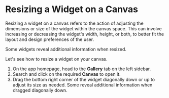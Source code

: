 # Resizing a Widget on a Canvas

Resizing a widget on a canvas refers to the action of adjusting the dimensions or size of the widget within the canvas space. This can involve increasing or decreasing the widget's width, height, or both, to better fit the layout and design preferences of the user.

Some widgets reveal additional information when resized.

Let's see how to resize a widget on your canvas.

1. On the app homepage, head to the **Gallery** tab on the left sidebar.
2. Search and click on the required **Canvas** to open it.
3. Drag the bottom right corner of  the widget diagonally down or up to adjust its size as needed. Some reveal additional information when dragged diagonally down.
